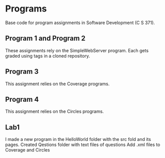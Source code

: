 # Programs
Base code for program assignments in Software Development (C S 371). 

## Program 1 and Program 2
These assignments rely on the SimpleWebServer program. Each gets graded using tags in a cloned repository. 

## Program 3
This assignment relies on the Coverage programs. 

## Program 4
This assignment relies on the Circles programs. 

## Lab1
I made a new program in the HelloWorld folder with the src fold and its pages.
Created Qestions folder with text files of questions
Add .xml files to Coverage and Circles
